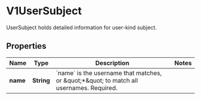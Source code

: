 

# V1UserSubject

UserSubject holds detailed information for user-kind subject.

## Properties

| Name | Type | Description | Notes |
|------------ | ------------- | ------------- | -------------|
|**name** | **String** | &#x60;name&#x60; is the username that matches, or \&quot;*\&quot; to match all usernames. Required. |  |



